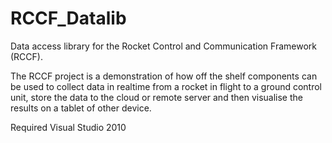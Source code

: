 # RCCF_Datalib

Data access library for the Rocket Control and Communication Framework (RCCF).

The RCCF project is a demonstration of how off the shelf components can be used to collect data in realtime from a rocket in flight to a ground control unit, store the data to the cloud or remote server and then visualise the results on a tablet of other device.

Required Visual Studio 2010
